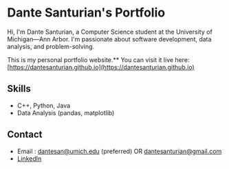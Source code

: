 # Dante Santurian's Portfolio

Hi, I'm Dante Santurian, a Computer Science student at the University of Michigan—Ann Arbor. I'm passionate about software development, data analysis, and problem-solving.

This is my personal portfolio website.** You can visit it live here:
[https://dantesanturian.github.io](https://dantesanturian.github.io)

## Skills
- C++, Python, Java
- Data Analysis (pandas, matplotlib)

## Contact
- Email : dantesan@umich.edu (preferred) OR dantesanturian@gmail.com
- [LinkedIn](https://www.linkedin.com/in/dantsan)
